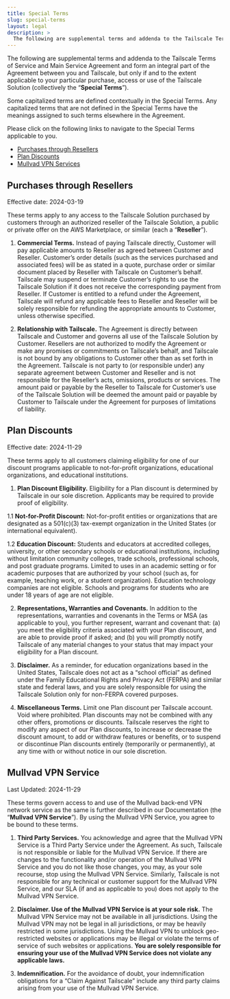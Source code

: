 ```yaml
---
title: Special Terms
slug: special-terms
layout: legal
description: >
  The following are supplemental terms and addenda to the Tailscale Terms of Service and Main Service Agreement and form an integral part of the Agreement between you and Tailscale, but only if and to the extent applicable to your particular purchase, access or use of the Tailscale Solution (collectively the “Special Terms”).
---
```


The following are supplemental terms and addenda to the Tailscale Terms of Service and Main Service Agreement and form an integral part of the Agreement between you and Tailscale, but only if and to the extent applicable to your particular purchase, access or use of the Tailscale Solution (collectively the “**Special Terms**”).

Some capitalized terms are defined contextually in the Special Terms. Any capitalized terms that are not defined in the Special Terms have the meanings assigned to such terms elsewhere in the Agreement.

Please click on the following links to navigate to the Special Terms applicable to you.

- [Purchases through Resellers](#purchases-through-resellers)
- [Plan Discounts](#plan-discounts)
- [Mullvad VPN Services](#mullvad-vpn-service)

## Purchases through Resellers

Effective date: 2024-03-19

These terms apply to any access to the Tailscale Solution purchased by customers through an authorized reseller of the Tailscale Solution, a public or private offer on the AWS Marketplace, or similar (each a “**Reseller**”).

1. **Commercial Terms.** Instead of paying Tailscale directly, Customer will pay applicable amounts to Reseller as agreed between Customer and Reseller. Customer’s order details (such as the services purchased and associated fees) will be as stated in a quote, purchase order or similar document placed by Reseller with Tailscale on Customer’s behalf. Tailscale may suspend or terminate Customer’s rights to use the Tailscale Solution if it does not receive the corresponding payment from Reseller. If Customer is entitled to a refund under the Agreement, Tailscale will refund any applicable fees to Reseller and Reseller will be solely responsible for refunding the appropriate amounts to Customer, unless otherwise specified.

2. **Relationship with Tailscale.** The Agreement is directly between Tailscale and Customer and governs all use of the Tailscale Solution by Customer. Resellers are not authorized to modify the Agreement or make any promises or commitments on Tailscale’s behalf, and Tailscale is not bound by any obligations to Customer other than as set forth in the Agreement. Tailscale is not party to (or responsible under) any separate agreement between Customer and Reseller and is not responsible for the Reseller’s acts, omissions, products or services. The amount paid or payable by the Reseller to Tailscale for Customer’s use of the Tailscale Solution will be deemed the amount paid or payable by Customer to Tailscale under the Agreement for purposes of limitations of liability.

## Plan Discounts

Effective date: 2024-11-29

These terms apply to all customers claiming eligibility for one of our discount programs applicable to not-for-profit organizations, educational organizations, and educational institutions.

1.	**Plan Discount Eligibility.** Eligibility for a Plan discount is determined by Tailscale in our sole discretion. Applicants may be required to provide proof of eligibility.


  1.1	**Not-for-Profit Discount:** Not-for-profit entities or organizations that are designated as  a 501(c)(3) tax-exempt organization in the United States (or international equivalent).


  1.2	**Education Discount:** Students and educators at accredited colleges, university, or other secondary schools or educational institutions, including without limitation community colleges, trade schools, professional schools, and post graduate programs. Limited to uses in an academic setting or for academic purposes that are authorized by your school (such as, for example, teaching work, or a student organization). Education technology companies are not eligible. Schools and programs for students who are under 18 years of age are not eligible. 


2.	**Representations, Warranties and Covenants.** In addition to the representations, warranties and covenants in the Terms or MSA (as applicable to you), you further represent, warrant and covenant that: (a) you meet the eligibility criteria associated with your Plan discount, and are able to provide proof if asked; and (b) you will promptly notify Tailscale of any material changes to your status that may impact your eligibility for a Plan discount. 


3.	**Disclaimer.** As a reminder, for education organizations based in the United States, Tailscale does not act as a “school official” as defined under the Family Educational Rights and Privacy Act (FERPA) and similar state and federal laws, and you are solely responsible for using the Tailscale Solution only for non-FERPA covered purposes.


4.	**Miscellaneous Terms.** Limit one Plan discount per Tailscale account. Void where prohibited. Plan discounts may not be combined with any other offers, promotions or discounts. Tailscale reserves the right to modify any aspect of our Plan discounts, to increase or decrease the discount amount, to add or withdraw features or benefits, or to suspend or discontinue Plan discounts entirely (temporarily or permanently), at any time with or without notice in our sole discretion. 


## Mullvad VPN Service

Last Updated: 2024-11-29

These terms govern access to and use of the Mullvad back-end VPN network service as the same is further described in our Documentation (the “**Mullvad VPN Service**”). By using the Mullvad VPN Service, you agree to be bound to these terms.

1.	**Third Party Services.** You acknowledge and agree that the Mullvad VPN Service is a Third Party Service under the Agreement. As such, Tailscale is not responsible or liable for the Mullvad VPN Service. If there are changes to the functionality and/or operation of the Mullvad VPN Service and you do not like those changes, you may, as your sole recourse, stop using the Mullvad VPN Service. Similarly, Tailscale is not responsible for any technical or customer support for the Mullvad VPN Service, and our SLA (if and as applicable to you) does not apply to the Mullvad VPN Service.

2.	**Disclaimer. Use of the Mullvad VPN Service is at your sole risk.** The Mullvad VPN Service may not be available in all jurisdictions. Using the Mullvad VPN may not be legal in all jurisdictions, or may be heavily restricted in some jurisdictions. Using the Mullvad VPN to unblock geo-restricted websites or applications may be illegal or violate the terms of service of such websites or applications. **You are solely responsible for ensuring your use of the Mullvad VPN Service does not violate any applicable laws.**

3.	**Indemnification.** For the avoidance of doubt, your indemnification obligations for a “Claim Against Tailscale” include any third party claims arising from your use of the Mullvad VPN Service.
